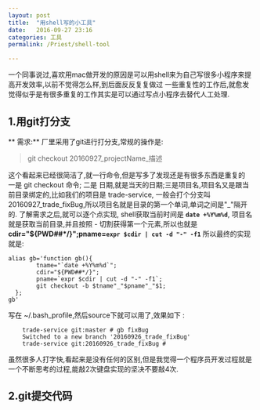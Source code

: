 ```yaml
---
layout: post  
title:  "用shell写的小工具"  
date:   2016-09-27 23:16  
categories: 工具  
permalink: /Priest/shell-tool

---
```




一个同事说过,喜欢用mac做开发的原因是可以用shell来为自己写很多小程序来提高开发效率,以前不觉得怎么样,到后面反反复复做过
一些重复性的工作后,就愈发觉得似乎是有很多重复的工作其实是可以通过写点小程序去替代人工处理.  

## 1.用git打分支  

** 需求:** 厂里采用了git进行打分支,常规的操作是:  

> git checkout 20160927_projectName_描述  

这个看起来已经很简洁了,就一行命令,但是写多了发现还是有很多东西是重复的  
一是 git checkout 命令; 二是 日期,就是当天的日期;三是项目名,项目名又是跟当前目录绑定的,比如我们的项目是 trade-service,
一般会打个分支叫 20160927_trade_fixBug,所以项目名就是目录的第一个单词,单词之间是"_"隔开的. 了解需求之后,就可以逐个点实现,
shell获取当前时间是 **`date +%Y%m%d`**, 项目名就是获取当前目录,并且按照 - 切割获得第一个元素,所以也就是 **cdir="${PWD##*/}";pname=`expr $cdir | cut -d "-" -f1`**
所以最终的实现就是:

```
alias gb='function gb(){
        tname="`date +%Y%m%d`";
        cdir="${PWD##*/}";
        pname=`expr $cdir | cut -d "-" -f1`;
        git checkout -b $tname"_"$pname"_"$1; 
  };
gb'
```
写在 ~/.bash_profile,然后source下就可以用了,效果如下 :

```
    trade-service git:master # gb fixBug                                                                     
    Switched to a new branch '20160926_trade_fixBug'
    trade-service git:20160926_trade_fixBug #
```
虽然很多人打字快,看起来是没有任何的区别,但是我觉得一个程序员开发过程就是一个不断思考的过程,能敲2次键盘实现的坚决不要敲4次.  

## 2.git提交代码